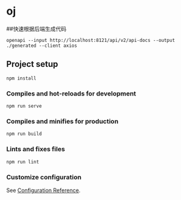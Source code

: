 # oj


##快速根据后端生成代码
```
openapi --input http://localhost:8121/api/v2/api-docs --output ./generated --client axios
```
## Project setup
```
npm install
```

### Compiles and hot-reloads for development
```
npm run serve
```

### Compiles and minifies for production
```
npm run build
```

### Lints and fixes files
```
npm run lint
```

### Customize configuration
See [Configuration Reference](https://cli.vuejs.org/config/).
